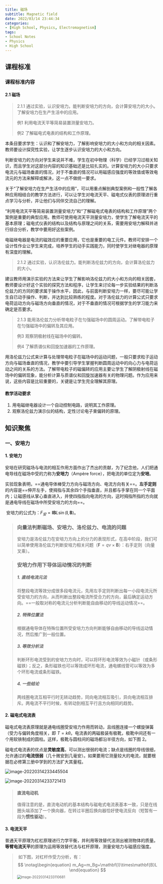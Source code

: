 ```yaml
---
title: 磁场
subtitle: Magnetic field
date: 2022/03/14 23:44:34
categories:
- [High School, Physics, Electromagnetism]
tags:
- School Notes
- Physics
- High School
---
```


## 课程标准

### 课程标准内容

#### 2.1 磁场

> 2.1.1 通过实验，认识安培力。能判断安培力的方向，会计算安培力的大小。了解安培力在生产生活中的应用。
>
> 例1 利用电流天平等简易装置测量安培力。
>
> 例2 了解磁电式电表的结构和工作原理。

​	本条目要求学生：认识和了解安培力，了解影响安培力的大小和方向的相关因素。教师要设计探究性实验，让学生逐步认识安培力的大小和方向。

​	判断安培力的方向对学生来说并不难，学生在初中物理（科学）已经学习过相关知识，而且学生对这部分内容的知识基础还是比较扎实的。计算安培力的大小只要求电流元与磁场垂直的情况，对于不垂直的情况可以用磁感应强度的等效值或等效电流元的方法来解释或解决，这一点不做统一要求。

​	关于“了解安培力在生产生活中的应用”，可以用重点解剖典型案例和一般性了解各种应用相结合的教学方法进行，可以让学生对电流天平、磁电式仪表的原理进行重点学习与分析，并让他们与同伴交流自己的理解。

​	“利用电流天平等简易装置测量安培力”和“了解磁电式电表的结构和工作原理”两个案例是重要的典型应用。教师可使用电流天平测量安培力，使学生了解电流天平的基本原理；磁电式仪表的结构以及结构与原理之间的关系，需要用安培力解释并进行综合分析，教学中要用好这些案例。

​	电磁继电器是电流的磁效应的重要应用，它也是重要的电工元件。教师可安排一个设计性作业让学生来完成，培养学生的动手实践能力，同时使学生对继电器的原理有深度的理解。

> 2.1.2 通过实验，认识洛伦兹力。能判断洛伦兹力的方向，会计算洛伦兹力的大小。

​	建议教师用演示实验的方法来让学生了解影响洛伦兹力的大小和方向的相关因套，教师要设计好这个实验的探究方法和程序，让学生来讨论每一步实验结果的判断洛伦兹力的方同的要求属于操作水平，因此，与前面判断安培力一样，要尽可能让学生自已动手操作、判断，并达到比较熟练的程度。对于洛伦兹力的计算公式只要求电荷运动方向与磁场方向垂直的情况，对于不垂直的情况可根据学生的学习能力来确定是否要求。

> 2.1.3 能用洛伦兹力分析带电粒子在匀强磁场中的圆周运动。了解带电粒子在匀强磁场中的偏转及其应用。
>
> 例3 观察阴极射线在磁场中的偏转。
>
> 例4 了解质谱仪和回旋加速器的工作原理。

​	用洛伦兹力公式来计算与处理带电粒子在磁场中的运动问题，一般只要求粒子运动方向与磁场垂直的情况，教学中要引导学生掌握判断圆周运动中的向心力与电荷运动之间的关系的方法。了解带电粒子的磁偏转的应用主要让学生了解阴极射线在磁场中的偏转现象，能分析计算与质谱仪和回旋加速器有关的物理问题。作为应用来说，这些内容是比较重要的，关键是让学生完全理解其原理。

#### 教学活动要求

1. 用电磁继电器设计一个自动控制电路，说明其工作原理。
2. 观察洛伦兹力演示仪的结构，定性讨论电子束偏转的原理。

## 知识聚焦

### 一、安培力

#### 1. 安培力

​	安培在研究磁场与电流的相互作用方面作出了杰出的贡献，为了纪念他，人们把通电导线在磁场中受的力称为**安培力**（Ampère force），把电流的单位定为**安培**。

​	实验现象表明，==通电导体棒受力方向与磁场方向、电流方向有关==。**左手定则**的内容是==伸开左手，使拇指与其余四个手指垂直，并且都与手掌在同一个平面内；让磁感线从掌心垂直进入，并使四指指向电流的方向，这时拇指所指的方向就是通电导线在磁场中所受安培力的方向==。

​	安培力的公式为：$F_{安}=\mathbf{I}\mathbf{B}L\sin{\left<\mathbf{I},\mathbf{B}\right>}$。

> ### 向量法判断磁场、安培力、洛伦兹力、电流的问题
>
> ​	安培力是洛伦兹力在安培力方向上的分力的表现形式，在高中阶段，我们可以简单使用洛伦兹力判断安培力相关问题（$\mathbf{F}=qv\times\mathbf{B}$）：右手定则（向量叉乘）。

> ### 安培力作用下导体运动情况的判断
>
> ##### 1. 直线电流元法
>
> ​	将整段电流等效分成很多段电流元，先用左手定则判断出每一小段电流元所受安培力的方向，从而判断出整段电流所受合力的方向，最后确定运动方向。==一般取对称的电流元分析判断能自由移动的导线运动情况==。
>
> ##### 2. 特殊位置法
>
> ​	根据通电导体在特殊位置所受安培力方向判断能够自由移动的导线运动情况，然后推广到一般位置。
>
> ##### 3. 等效分析法
>
> ​	判断环形电流受到的安培力方向时，可以将环形电流等效为小磁针（或条形磁铁）；反之，条形磁铁也可以等效成环形电流，通电螺线管可以等效为多个环形电流或条形磁铁。
>
> ##### 4. 一些结论
>
> ​	两线圈电流互相平行时无转动趋势，同向电流相互吸引，异向电流相互排斥。两电流不平行时候，有转动到相互平行且方向相同的趋势。

#### 2. 磁电式电流表

​	磁电式电流表原理就是通电线圈受安培力作用而转动，且线圈连接一个螺旋弹簧（受力与偏转角度相关，即 $T=k\theta$。电流表的两磁极装有极靴，极靴中间还有一个用软铁制成的圆柱。这样，极靴与圆柱间的磁场都沿半径方向，如下图 2。

​	磁电式电流表的优点是**灵敏度高**，可以测出很弱的电流；缺点是线圈的导线很细，允许通过的**电流很弱**（几十微安到几毫安）。如果要用它测量较大的电流，就要根据在必修第三册中学到的方法扩大其量程。

![image-20220314233445504](https://raw.githubusercontent.com/PassionPenguin/picgo-database/main/image-20220314233445504.png)

![image-20220314233721413](https://raw.githubusercontent.com/PassionPenguin/picgo-database/main/image-20220314233721413.png)

> #### 直流电动机
>
> ​	值得注意的是，直流电动机的基本结构与磁电式电流表基本一致，只是在线圈头端添加了一个换向器，在转过半圈后换向器恰好使电流反向（短暂有一段为**惯性驱动**）。

#### 3. 电流天平

​	普通天平原理为杠杠原理进行力学平衡，并利用等效替代法测出被测物体的质量。**等臂电流天平**的原理为运用等效替代法与杠杆原理，测量安培力与磁感应强度。

> ​	如下图，对杠杆作受力分析，有：
> $$
> \notag\begin{equation}
> m_Ag=m_Bg+\mathbf{I}\times\mathbf{B}L
> \end{equation}
> $$
> <img src="https://raw.githubusercontent.com/PassionPenguin/picgo-database/main/image-20220314233110681.png" alt="image-20220314233110681" style="zoom: 80%;" />


